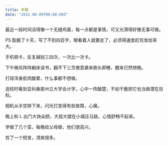 ```yaml
---
title: 牢骚
date: "2012-08-09T00:00:00Z"
---
```


最近一段时间活得像一个无缝鸡蛋，每一点都是事情，可又光滑得好像无事可做。

PS 酝酿了十天，写了不到四百字，眼看着人就要走了，必须得速度赶完发给哥大。

手机顿卡，反复越狱三四次，一次比一次卡。

下午微风阵阵躺床读书，翻不下三页倦意袭来倒头即睡，醒来已然傍晚。

打球浑身肌肉酸累，什么事都不想做。

选校时看到亚利桑那州立大学会计学，心中一阵酸楚，不如干脆把它也当做潜在目标。

相机从半空摔下来，闪光灯变得有些故障，心痛。

晚上和 L 出门大快朵颐，大摇大摆在小城压马路，心情舒畅不起来。

学做了几个菜，每晚给父母做，他们很高兴。

剪了一个短发，清爽很多。
